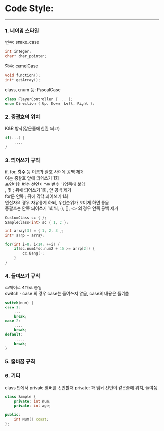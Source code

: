 # Code Style:

- - - 

  ### 1. 네이밍 스타일
  변수: snake_case
  ```cpp
  int integer;
  char* char_pointer;
  ```
  함수: camelCase
  ```cpp
  void function();
  int* getArray();
  ```
  class, enum 등: PascalCase
  ```cpp
  class PlayerController { ... };
  enum Direction { Up, Down, Left, Right };
  ```
  
  ### 2. 중괄호의 위치
  K&R 방식(같은줄에 한칸 띄고)
  ```c
  if(...) {
      ....
  }
  ```
  
  ### 3. 띄어쓰기 규칙
  if, for, 함수 등 이름과 괄호 사이에 공백 제거   
  여는 중괄호 앞에 띄어쓰기 1회   
  포인터형 변수 선언시 *는 변수 타입쪽에 붙임   
  , 및 ; 뒤에 띄어쓰기 1회, 앞 공백 제거   
  for문 안쪽 ; 뒤에 각각 띄어쓰기 1회   
  연산자의 경우 자유롭게 하되, 우선순위가 보이게 하면 좋음   
  중괄호는 안쪽 띄어쓰기 1회씩, (), [], <> 의 경우 안쪽 공백 제거   
  ```cpp
  CustomClass cc { };
  SampleClass<int> sc { 1, 2 };
  
  int array[3] = { 1, 2, 3 };
  int* arrp = array;
  
  for(int i=0; i<10; ++i) {
      if(sc.num1*sc.num2 + 15 >= arrp[2]) {
          cc.Bang();
      }
  }
  ```
      
  ### 4. 들여쓰기 규칙
  스페이스 4개로 통일   
  switch - case 의 경우 case는 들여쓰지 않음, case의 내용은 들여씀   
  ```c
  switch(num) {
  case 1:
      ...
      break;
  case 2:
      ....
      break;
  default:
      .....
      break;
  }
  ```
  
  ### 5. 줄바꿈 규칙
  
  ### 6. 기타
  class 안에서 private 멤버를 선언할때 private: 과 멤버 선언이 같은줄에 위치, 들여씀.   
  ```cpp
  class Sample {
      private: int num;
      private: int age;
      
  public:
      int Num() const;
  };
  ```